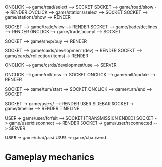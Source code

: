 ONCLICK --> game/road/select --> SOCKET
SOCKET --> game/road/show --> RENDER
ONCLICK --> game/stations/select --> SOCKET
SOCKET --> game/stations/show --> RENDER

SOCKET --> game/trade/view --> RENDER
SOCKET --> game/trade/declines --> RENDER
ONCLICK --> game/trade/accept --> SOCKET

SOCKET --> game/shop/buy --> RENDER

SOCKET --> game/cards/development (dev) -> RENDER
SOCEKT --> game/cards/collection (items) -> RENDER

ONCLICK --> game/cards/development/use --> SERVER


ONCLICK --> game/roll/toss --> SOCKET
ONCLICK --> game/roll/update --> RENDER

SOCKET --> game/turn/start --> SOCKET
ONCLICK --> game/turn/end --> SOCKET

SOCKET -> game/users/ --> RENDER USER SIDEBAR
SOCKET -> game/timeline --> RENDER TIMELINE

USER -> game/user/forfeit -->  SOCKET [TRANSMISSION ENDED]
SOCKET -> game/user/disconnect --> RENDER
SOCKET -> game/user/reconnected --> SERVER


USER -> game/chat/post
USER -> game/chat/send

# Gameplay mechanics
